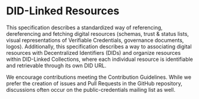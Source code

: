# DID-Linked Resources

This specification describes a standardized way of referencing, dereferencing and fetching digital resources (schemas, trust & status lists, visual representations of Verifiable Credentials, governance documents, logos). Additionally, this specification describes a way to associating digital resources with Decentralized Identifiers (DIDs) and organize resources within DID-Linked Collections, where each individual resource is identifiable and retrievable through its own DID URL.

We encourage contributions meeting the Contribution Guidelines. While we prefer the creation of issues and Pull Requests in the GitHub repository, discussions often occur on the public-credentials mailing list as well.
